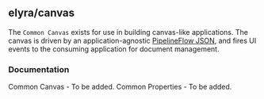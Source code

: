 <!--
{% comment %}
Copyright 2017-2022 Elyra Authors

Licensed under the Apache License, Version 2.0 (the "License");
you may not use this file except in compliance with the License.
You may obtain a copy of the License at

http://www.apache.org/licenses/LICENSE-2.0

Unless required by applicable law or agreed to in writing, software
distributed under the License is distributed on an "AS IS" BASIS,
WITHOUT WARRANTIES OR CONDITIONS OF ANY KIND, either express or implied.
See the License for the specific language governing permissions and
limitations under the License.
{% endcomment %}
-->

## elyra/canvas
The `Common Canvas` exists for use in building canvas-like applications. The canvas is driven by an application-agnostic [PipelineFlow JSON](https://github.com/elyra-ai/pipeline-schemas/tree/master/common-pipeline/pipeline-flow), and fires UI events to the consuming application for document management.

### Documentation

Common Canvas - To be added.
Common Properties - To be added.
